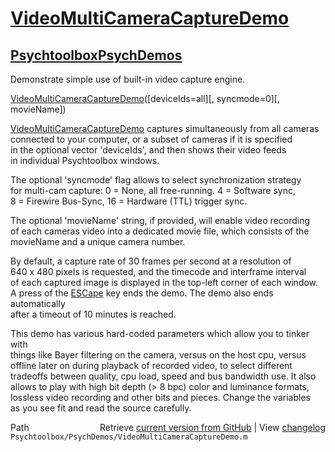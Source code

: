 # [VideoMultiCameraCaptureDemo](VideoMultiCameraCaptureDemo)
## [Psychtoolbox](Psychtoolbox)[PsychDemos](PsychDemos)

Demonstrate simple use of built-in video capture engine.  
  
[VideoMultiCameraCaptureDemo](VideoMultiCameraCaptureDemo)([deviceIds=all][, syncmode=0][, movieName])  
  
[VideoMultiCameraCaptureDemo](VideoMultiCameraCaptureDemo) captures simultaneously from all cameras  
connected to your computer, or a subset of cameras if it is specified  
in the optional vector 'deviceIds', and then shows their video feeds  
in individual Psychtoolbox windows.  
  
The optional 'syncmode' flag allows to select synchronization strategy  
for multi-cam capture: 0 = None, all free-running. 4 = Software sync,  
8 = Firewire Bus-Sync, 16 = Hardware (TTL) trigger sync.  
  
The optional 'movieName' string, if provided, will enable video recording  
of each cameras video into a dedicated movie file, which consists of the  
movieName and a unique camera number.  
  
By default, a capture rate of 30 frames per second at a resolution of  
640 x 480 pixels is requested, and the timecode and interframe interval  
of each captured image is displayed in the top-left corner of each window.  
A press of the [ESCape](ESCape) key ends the demo. The demo also ends automatically  
after a timeout of 10 minutes is reached.  
  
This demo has various hard-coded parameters which allow you to tinker with  
things like Bayer filtering on the camera, versus on the host cpu, versus  
offline later on during playback of recorded video, to select different  
tradeoffs between quality, cpu load, speed and bus bandwidth use. It also  
allows to play with high bit depth (\> 8 bpc) color and luminance formats,  
lossless video recording and other bits and pieces. Change the variables  
as you see fit and read the source carefully.  
  




<div class="code_header" style="text-align:right;">
  <span style="float:left;">Path&nbsp;&nbsp;</span> <span class="counter">Retrieve <a href=
  "https://raw.github.com/Psychtoolbox-3/Psychtoolbox-3/beta/Psychtoolbox/PsychDemos/VideoMultiCameraCaptureDemo.m">current version from GitHub</a> | View <a href=
  "https://github.com/Psychtoolbox-3/Psychtoolbox-3/commits/beta/Psychtoolbox/PsychDemos/VideoMultiCameraCaptureDemo.m">changelog</a></span>
</div>
<div class="code">
  <code>Psychtoolbox/PsychDemos/VideoMultiCameraCaptureDemo.m</code>
</div>

